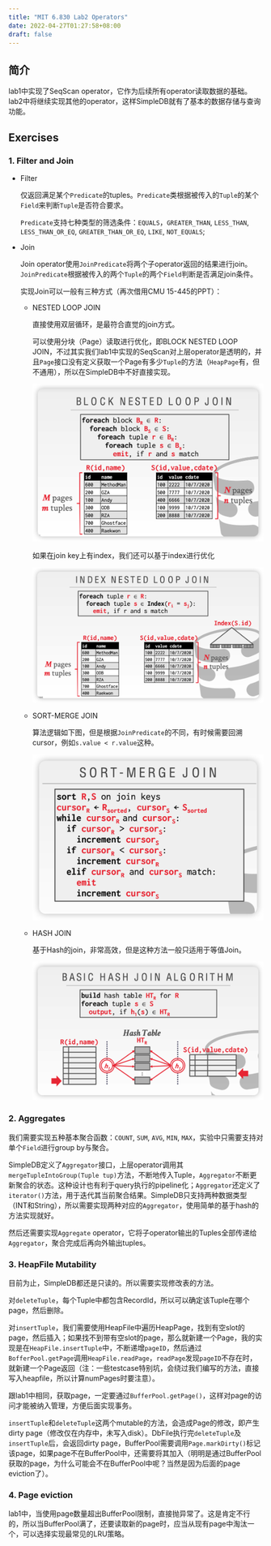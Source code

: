 ```yaml
---
title: "MIT 6.830 Lab2 Operators"
date: 2022-04-27T01:27:58+08:00
draft: false
---
```


## 简介

lab1中实现了SeqScan operator，它作为后续所有operator读取数据的基础。lab2中将继续实现其他的operator，这样SimpleDB就有了基本的数据存储与查询功能。



## Exercises

### 1. Filter and Join

- Filter

  仅返回满足某个`Predicate`的tuples。`Predicate`类根据被传入的`Tuple`的某个`Field`来判断`Tuple`是否符合要求。

  `Predicate`支持七种类型的筛选条件：`EQUALS`，`GREATER_THAN`, `LESS_THAN`, `LESS_THAN_OR_EQ`, `GREATER_THAN_OR_EQ`, `LIKE`, `NOT_EQUALS`;

- Join

  Join operator使用`JoinPredicate`将两个子operator返回的结果进行join。`JoinPredicate`根据被传入的两个`Tuple`的两个`Field`判断是否满足join条件。

  实现Join可以一般有三种方式（再次借用CMU 15-445的PPT）：

  - NESTED LOOP JOIN

    直接使用双层循环，是最符合直觉的join方式。

    可以使用分块（Page）读取进行优化，即BLOCK NESTED LOOP JOIN，不过其实我们lab1中实现的SeqScan对上层operator是透明的，并且`Page`接口没有定义获取一个Page有多少`Tuple`的方法（`HeapPage`有，但不通用），所以在SimpleDB中不好直接实现。

    ![image-20220427015559240](MIT-6.830-lab2-operators/image-20220427015559240.png)

    如果在join key上有index，我们还可以基于index进行优化

    ![image-20220427020052780](MIT-6.830-lab2-operators/image-20220427020052780.png)

  - SORT-MERGE JOIN

    算法逻辑如下图，但是根据`JoinPredicate`的不同，有时候需要回溯cursor，例如`s.value < r.value`这种。

    ![image-20220427020207254](MIT-6.830-lab2-operators/image-20220427020207254.png)

  - HASH JOIN

    基于Hash的join，非常高效，但是这种方法一般只适用于等值Join。

    ![image-20220427020703151](MIT-6.830-lab2-operators/image-20220427020703151.png)

### 2. Aggregates

我们需要实现五种基本聚合函数：`COUNT`, `SUM`, `AVG`, `MIN`, `MAX`，实验中只需要支持对单个`Field`进行group by与聚合。

SimpleDB定义了`Aggregator`接口，上层operator调用其`mergeTupleIntoGroup(Tuple tup)`方法，不断地传入Tuple，`Aggregator`不断更新聚合的状态。这种设计也有利于query执行的pipeline化；`Aggregator`还定义了`iterator()`方法，用于迭代其当前聚合结果。SimpleDB只支持两种数据类型（INT和String），所以需要实现两种对应的`Aggregator`，使用简单的基于hash的方法实现就好。

然后还需要实现`Aggregate` operator，它将子operator输出的Tuples全部传递给`Aggregator`，聚合完成后再向外输出tuples。

### 3. HeapFile Mutability

目前为止，SimpleDB都还是只读的。所以需要实现修改表的方法。

对`deleteTuple`，每个Tuple中都包含RecordId，所以可以确定该Tuple在哪个page，然后删除。

对`insertTuple`，我们需要使用HeapFile中遍历HeapPage，找到有空slot的page，然后插入；如果找不到带有空slot的page，那么就新建一个Page，我的实现是在`HeapFile.insertTuple`中，不断递增`pageID`，然后通过`BofferPool.getPage`调用`HeapFile.readPage`，`readPage`发现`pageID`不存在时，就新建一个Page返回（注：一些testcase特别坑，会绕过我们编写的方法，直接写入heapfile，所以计算numPages时要注意）。

跟lab1中相同，获取page，一定要通过`BufferPool.getPage()`，这样对page的访问才能被纳入管理，方便后面实现事务。

`insertTuple`和`deleteTuple`这两个mutable的方法，会造成Page的修改，即产生dirty page（修改仅在内存中，未写入disk）。DbFile执行完`deleteTuple`及`insertTuple`后，会返回dirty page，BufferPool需要调用`Page.markDirty()`标记该page，如果page不在BufferPool中，还需要将其加入（明明是通过BufferPool获取的page，为什么可能会不在BufferPool中呢？当然是因为后面的page eviction了）。

### 4. Page eviction

lab1中，当使用page数量超出BufferPool限制，直接抛异常了。这是肯定不行的，所以当BufferPool满了，还要读取新的page时，应当从现有page中淘汰一个，可以选择实现最常见的LRU策略。






